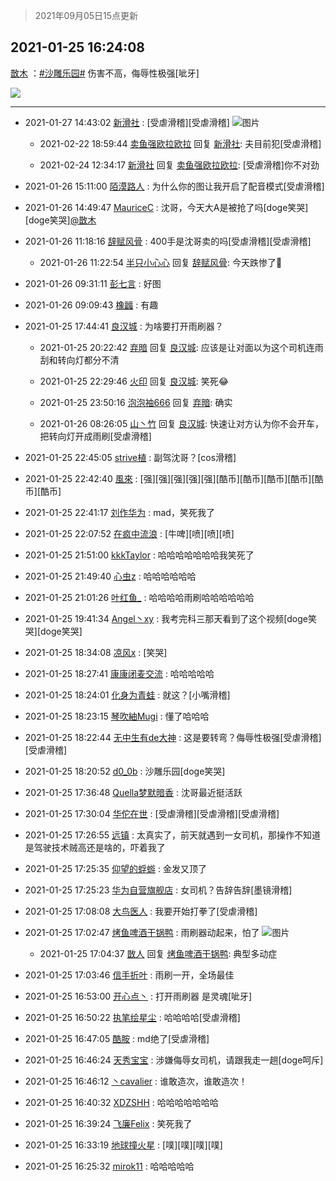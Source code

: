 > 2021年09月05日15点更新
<link rel="stylesheet" href="https://cdn.jsdelivr.net/gh/taotie6/sampleJSON@main/css/photo_show.css">


 ## 2021-01-25 16:24:08 

 [㪚木](https://www.coolapk.com/feed/24429724?shareKey=NGFmZWUxNjA3Zjg2NjEzMTc3YWM~) ：<a class="feed-link-tag" href="/t/沙雕乐园?type=0">#沙雕乐园#</a> 伤害不高，侮辱性极强[呲牙] 

<div class="album">
<img class="img-item" src="https://image.coolapk.com/feed/2021/0125/16/1081091_be3a5736_3043_2927@310x249.gif" />
</div>

 ------- 

- 2021-01-27 14:43:02 [新滑社](uid=2627292) : [受虐滑稽][受虐滑稽] ![图片](https://image.coolapk.com/feed/2021/0126/20/2627292_6f045fbc_2982_631@690x690.jpeg)

    - 2021-02-22 18:59:44 [卖鱼强欧拉欧拉](uid=3447483) 回复 [新滑社](uid=2627292): 夫目前犯[受虐滑稽] 

    - 2021-02-24 12:34:17 [新滑社](uid=2627292) 回复 [卖鱼强欧拉欧拉](uid=3447483): [受虐滑稽]你不对劲 

- 2021-01-26 15:11:00 [陌漠路人](uid=1646845) : 为什么你的图让我开启了配音模式[受虐滑稽] 

- 2021-01-26 14:49:47 [MauriceC](uid=2661286) : 沈哥，今天大A是被抢了吗[doge笑哭][doge笑哭]<a class="feed-link-uname" href="/u/㪚木">@㪚木</a> 

- 2021-01-26 11:18:16 [辞赋风骨](uid=875865) : 400手是沈哥卖的吗[受虐滑稽][受虐滑稽] 

    - 2021-01-26 11:22:54 [半只小心心](uid=1559932) 回复 [辞赋风骨](uid=875865): 今天跌惨了😤 

- 2021-01-26 09:31:11 [彭七言](uid=2704556) : 好图 

- 2021-01-26 09:09:43 [橡疈](uid=1118896) : 有趣 

- 2021-01-25 17:44:41 [良汉城](uid=819748) : 为啥要打开雨刷器？ 

    - 2021-01-25 20:22:42 [弃暗](uid=1885195) 回复 [良汉城](uid=819748): 应该是让对面以为这个司机连雨刮和转向灯都分不清 

    - 2021-01-25 22:29:46 [火印](uid=1719101) 回复 [良汉城](uid=819748): 笑死😂 

    - 2021-01-25 23:50:16 [泡泡袖666](uid=2844894) 回复 [弃暗](uid=1885195): 确实 

    - 2021-01-26 08:26:05 [山丶竹](uid=1498492) 回复 [良汉城](uid=819748): 快速让对方认为你不会开车，把转向灯开成雨刷[受虐滑稽] 

- 2021-01-25 22:45:05 [strive植](uid=1468928) : 副驾沈哥？[cos滑稽] 

- 2021-01-25 22:42:40 [風來](uid=1132326) : [强][强][强][强][强][酷币][酷币][酷币][酷币][酷币][酷币] 

- 2021-01-25 22:41:17 [刘作华为](uid=1881533) : mad，笑死我了 

- 2021-01-25 22:07:52 [在疯中流浪](uid=3039084) : [牛啤][喷][喷][喷] 

- 2021-01-25 21:51:00 [kkkTaylor](uid=1429753) : 哈哈哈哈哈哈哈我笑死了 

- 2021-01-25 21:49:40 [心虫z](uid=151532) : 哈哈哈哈哈哈 

- 2021-01-25 21:01:26 [叶红鱼_](uid=728808) : 哈哈哈哈雨刷哈哈哈哈哈哈 

- 2021-01-25 19:41:34 [Angel丶xy](uid=3421003) : 我考完科三那天看到了这个视频[doge笑哭][doge笑哭] 

- 2021-01-25 18:34:08 [凉风x](uid=1300277) : [笑哭] 

- 2021-01-25 18:27:41 [康康闭麦交流](uid=2043552) : 哈哈哈哈哈 

- 2021-01-25 18:24:01 [化身为青蛙](uid=1209189) : 就这？[小嘴滑稽] 

- 2021-01-25 18:23:15 [琴吹紬Mugi](uid=4075468) : 懂了哈哈哈 

- 2021-01-25 18:22:44 [无中生有de大神](uid=2839156) : 这是要转弯？侮辱性极强[受虐滑稽][受虐滑稽] 

- 2021-01-25 18:20:52 [d0_0b](uid=466123) : 沙雕乐园[doge笑哭] 

- 2021-01-25 17:36:48 [Quella梦默暗香](uid=575228) : 沈哥最近挺活跃 

- 2021-01-25 17:30:04 [华佗在世](uid=1917003) : [受虐滑稽][受虐滑稽][受虐滑稽] 

- 2021-01-25 17:26:55 [远镇](uid=1471248) : 太真实了，前天就遇到一女司机，那操作不知道是驾驶技术贼高还是啥的，吓着我了 

- 2021-01-25 17:25:35 [仰望的蜉蝣](uid=429865) : 金发又顶了 

- 2021-01-25 17:25:23 [华为自营旗舰店](uid=1062526) : 女司机？告辞告辞[墨镜滑稽] 

- 2021-01-25 17:08:08 [大鸟医人](uid=1511304) : 我要开始打拳了[受虐滑稽] 

- 2021-01-25 17:02:47 [烤鱼啤酒干锅鸭](uid=1076410) : 雨刷器动起来，怕了 ![图片](https://image.coolapk.com/feed/2021/0125/17/1076410_6759fa83_5366_4038@290x165.gif)

    - 2021-01-25 17:04:37 [㪚人](uid=1408959) 回复 [烤鱼啤酒干锅鸭](uid=1076410): 典型多动症 

- 2021-01-25 17:03:46 [信手折叶](uid=2078045) : 雨刷一开，全场最佳 

- 2021-01-25 16:53:00 [开心点丶](uid=646709) : 打开雨刷器 是灵魂[呲牙] 

- 2021-01-25 16:50:22 [执笔绘星尘](uid=3895156) : 哈哈哈哈[受虐滑稽] 

- 2021-01-25 16:47:05 [酷胺](uid=3587544) : md绝了[受虐滑稽] 

- 2021-01-25 16:46:24 [天秀宝宝](uid=1779214) : 涉嫌侮辱女司机，请跟我走一趟[doge呵斥] 

- 2021-01-25 16:46:12 [丶cavalier](uid=1818231) : 谁敢造次，谁敢造次！ 

- 2021-01-25 16:40:32 [XDZSHH](uid=3121975) : 哈哈哈哈哈哈哈 

- 2021-01-25 16:39:24 [飞廉Felix](uid=900024) : 笑死我了 

- 2021-01-25 16:33:19 [地球撞火星](uid=4133875) : [噗][噗][噗][噗] 

- 2021-01-25 16:25:32 [mirok11](uid=2152971) : 哈哈哈哈哈 

